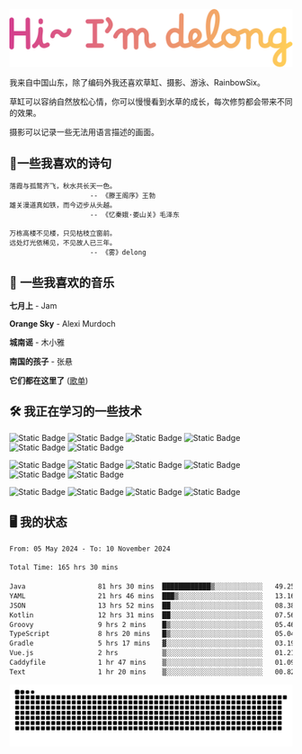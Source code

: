 ![hi](hi.svg)

我来自中国山东，除了编码外我还喜欢草缸、摄影、游泳、RainbowSix。

草缸可以容纳自然放松心情，你可以慢慢看到水草的成长，每次修剪都会带来不同的效果。

摄影可以记录一些无法用语言描述的画面。

## 📖一些我喜欢的诗句

```text
落霞与孤鹜齐飞，秋水共长天一色。
					-- 《滕王阁序》王勃
雄关漫道真如铁，而今迈步从头越。
					-- 《忆秦娥·娄山关》毛泽东
					
万栋高楼不见楼，只见枯枝立窗前。
远处灯光依稀见，不见故人已三年。
					-- 《雾》delong
```

## 🎵 一些我喜欢的音乐

**七月上** - Jam

**Orange Sky** - Alexi Murdoch

**城南谣** - 木小雅

**南国的孩子** - 张悬

**它们都在这里了**
([歌单](https://y.music.163.com/m/playlist?app_version=8.9.90&id=2086393068&userid=1360983921&dlt=0846&creatorId=1360983921))

## 🛠️ 我正在学习的一些技术

![Static Badge](https://img.shields.io/badge/spring-black?logo=spring)
![Static Badge](https://img.shields.io/badge/springboot-black?logo=springboot)
![Static Badge](https://img.shields.io/badge/gradle-black?logo=gradle)
![Static Badge](https://img.shields.io/badge/maven-black?logo=apachemaven)
![Static Badge](https://img.shields.io/badge/linux-black?logo=linux)
![Static Badge](https://img.shields.io/badge/mysql-black?logo=mysql)

![Static Badge](https://img.shields.io/badge/docker-black?logo=docker)
![Static Badge](https://img.shields.io/badge/redis-black?logo=redis)
![Static Badge](https://img.shields.io/badge/git-black?logo=git)
![Static Badge](https://img.shields.io/badge/github-black?logo=github)
![Static Badge](https://img.shields.io/badge/vue-black?logo=vuedotjs)
![Static Badge](https://img.shields.io/badge/typescript-black?logo=typescript)

![Static Badge](https://img.shields.io/badge/npm-black?logo=npm)
![Static Badge](https://img.shields.io/badge/pnpm-black?logo=pnpm)
![Static Badge](https://img.shields.io/badge/vite-black?logo=vite)
![Static Badge](https://img.shields.io/badge/antdesign-black?logo=antdesign)

## 🖥️ 我的状态

<!--START_SECTION:waka-->

```txt
From: 05 May 2024 - To: 10 November 2024

Total Time: 165 hrs 30 mins

Java                  81 hrs 30 mins  ████████████▒░░░░░░░░░░░░   49.25 %
YAML                  21 hrs 46 mins  ███▒░░░░░░░░░░░░░░░░░░░░░   13.16 %
JSON                  13 hrs 52 mins  ██░░░░░░░░░░░░░░░░░░░░░░░   08.38 %
Kotlin                12 hrs 31 mins  ██░░░░░░░░░░░░░░░░░░░░░░░   07.56 %
Groovy                9 hrs 2 mins    █▒░░░░░░░░░░░░░░░░░░░░░░░   05.46 %
TypeScript            8 hrs 20 mins   █▒░░░░░░░░░░░░░░░░░░░░░░░   05.04 %
Gradle                5 hrs 17 mins   ▓░░░░░░░░░░░░░░░░░░░░░░░░   03.19 %
Vue.js                2 hrs           ▒░░░░░░░░░░░░░░░░░░░░░░░░   01.21 %
Caddyfile             1 hr 47 mins    ▒░░░░░░░░░░░░░░░░░░░░░░░░   01.09 %
Text                  1 hr 20 mins    ▒░░░░░░░░░░░░░░░░░░░░░░░░   00.82 %
```

<!--END_SECTION:waka-->

<picture>
  <source media="(prefers-color-scheme: dark)" srcset="https://raw.githubusercontent.com/Contour-D/Contour-D/output/github-snake-dark.svg" />
  <source media="(prefers-color-scheme: light)" srcset="https://raw.githubusercontent.com/Contour-D/Contour-D/output/github-snake.svg" />
  <img alt="github-snake" src="https://raw.githubusercontent.com/Contour-D/Contour-D/output/github-snake.svg" />
</picture>